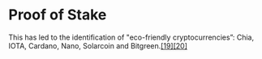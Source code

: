 # Proof of Stake

This has led to the identification of "eco-friendly cryptocurrencies”: Chia, IOTA, Cardano, Nano, Solarcoin and Bitgreen.[\[19\]](https://en.wikipedia.org/wiki/Environmental\_impact\_of\_cryptocurrencies#cite\_note-19)[\[20\]](https://en.wikipedia.org/wiki/Environmental\_impact\_of\_cryptocurrencies#cite\_note-laptopmag-20)
